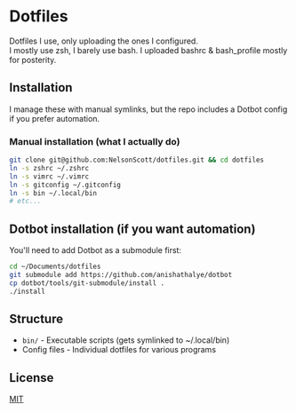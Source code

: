 # Dotfiles

Dotfiles I use, only uploading the ones I configured.  
I mostly use zsh, I barely use bash. I uploaded bashrc & bash_profile mostly for posterity.

## Installation

I manage these with manual symlinks, but the repo includes a Dotbot config if you prefer automation.

### Manual installation (what I actually do)
```bash
git clone git@github.com:NelsonScott/dotfiles.git && cd dotfiles
ln -s zshrc ~/.zshrc
ln -s vimrc ~/.vimrc
ln -s gitconfig ~/.gitconfig
ln -s bin ~/.local/bin
# etc...
```
## Dotbot installation (if you want automation)
You'll need to add Dotbot as a submodule first:
```bash
cd ~/Documents/dotfiles
git submodule add https://github.com/anishathalye/dotbot
cp dotbot/tools/git-submodule/install .
./install
```

## Structure

- `bin/` - Executable scripts (gets symlinked to ~/.local/bin)
- Config files - Individual dotfiles for various programs

## License
[MIT](https://choosealicense.com/licenses/mit/)